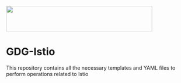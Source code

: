 <img src="http://1.bp.blogspot.com/-clXUJDUtyVw/V_CwlT8tX0I/AAAAAAAACko/NW4LuSPuxaQNvigOCquYJ4PQFKelc-IdQCK4B/s752/GDG-Logo-1.png" height="70" width="400"/>

# GDG-Istio

This repository contains all the necessary templates and YAML files to perform operations related to Istio
